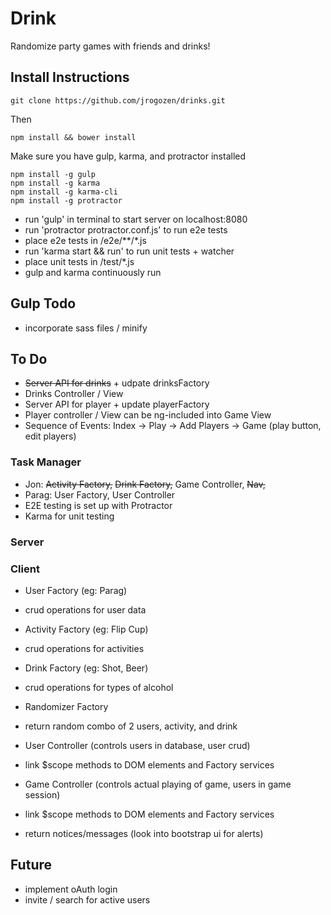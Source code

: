 # Drink
Randomize party games with friends and drinks!

## Install Instructions
    git clone https://github.com/jrogozen/drinks.git

Then
    
    npm install && bower install

Make sure you have gulp, karma, and protractor installed

    npm install -g gulp
    npm install -g karma
    npm install -g karma-cli
    npm install -g protractor

- run 'gulp' in terminal to start server on localhost:8080
- run 'protractor protractor.conf.js' to run e2e tests
 - place e2e tests in /e2e/**/*.js
- run 'karma start && run' to run unit tests + watcher
 - place unit tests in /test/*.js
- gulp and karma continuously run

## Gulp Todo
- incorporate sass files / minify

## To Do
- ~~Server API for drinks~~ + udpate drinksFactory
- Drinks Controller / View
- Server API for player + update playerFactory
- Player controller / View can be ng-included into Game View
- Sequence of Events: Index -> Play -> Add Players -> Game (play button, edit players)

### Task Manager
- Jon: ~~Activity Factory,~~ ~~Drink Factory,~~ Game Controller, ~~Nav,~~
- Parag: User Factory, User Controller
- E2E testing is set up with Protractor
- Karma for unit testing

### Server

### Client
- User Factory (eg: Parag)
 - crud operations for user data

- Activity Factory (eg: Flip Cup)
 - crud operations for activities

- Drink Factory (eg: Shot, Beer)
 - crud operations for types of alcohol

- Randomizer Factory
 - return random combo of 2 users, activity, and drink

- User Controller (controls users in database, user crud)
 - link $scope methods to DOM elements and Factory services

- Game Controller (controls actual playing of game, users in game session)
 - link $scope methods to DOM elements and Factory services
 - return notices/messages (look into bootstrap ui for alerts)

## Future
- implement oAuth login
- invite / search for active users

